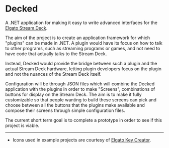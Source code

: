 # Decked

A .NET application for making it easy to write advanced interfaces
for the [Elgato Stream Deck](https://www.elgato.com/en/gaming/stream-deck).

The aim of the project is to create an application framework for which "plugins" can be made
in .NET. A plugin would have its focus on how to talk to other programs, such as streaming programs
or games, and not need to have code that actually talks to the Stream Deck.

Instead, Decked would provide the bridge between such a plugin and the actual Stream Deck hardware,
letting plugin developers focus on the plugin and not the nuances of the Stream Deck itself.

Configuration will be through JSON files which will combine the Decked application with the
plugins in order to make "Screens", combinations of buttons for display on the Stream Deck. The
aim is to make it fully customizable so that people wanting to build these screens can pick
and choose between all the buttons that the plugins make available and compose their screens
through simple configuration files.

The current short term goal is to complete a prototype in order to see if this project is viable.

---

* Icons used in example projects are courtesy of [Elgato Key Creator](https://www.elgato.com/gaming/keycreator).